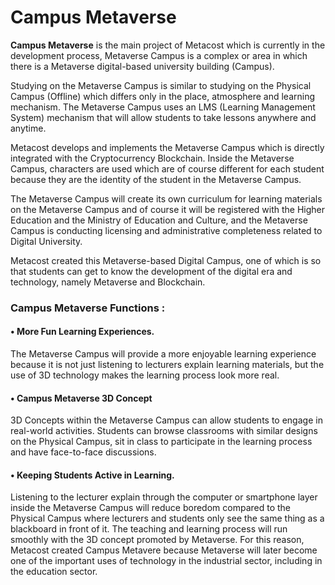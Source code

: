 # Campus Metaverse

**Campus Metaverse** is the main project of Metacost which is currently in the development process, Metaverse Campus is a complex or area in which there is a Metaverse digital-based university building (Campus).

Studying on the Metaverse Campus is similar to studying on the Physical Campus (Offline) which differs only in the place, atmosphere and learning mechanism. The Metaverse Campus uses an LMS (Learning Management System) mechanism that will allow students to take lessons anywhere and anytime.

Metacost develops and implements the Metaverse Campus which is directly integrated with the Cryptocurrency Blockchain. Inside the Metaverse Campus, characters are used which are of course different for each student because they are the identity of the student in the Metaverse Campus.

The Metaverse Campus will create its own curriculum for learning materials on the Metaverse Campus and of course it will be registered with the Higher Education and the Ministry of Education and Culture, and the Metaverse Campus is conducting licensing and administrative completeness related to Digital University.

Metacost created this Metaverse-based Digital Campus, one of which is so that students can get to know the development of the digital era and technology, namely Metaverse and Blockchain.

### Campus Metaverse Functions :

#### •  More Fun Learning Experiences.

The Metaverse Campus will provide a more enjoyable learning experience because it is not just listening to lecturers explain learning materials, but the use of 3D technology makes the learning process look more real.

#### • Campus Metaverse 3D Concept

3D Concepts within the Metaverse Campus can allow students to engage in real-world activities. Students can browse classrooms with similar designs on the Physical Campus, sit in class to participate in the learning process and have face-to-face discussions.

#### •  Keeping Students Active in Learning.

Listening to the lecturer explain through the computer or smartphone layer inside the Metaverse Campus will reduce boredom compared to the Physical Campus where lecturers and students only see the same thing as a blackboard in front of it. The teaching and learning process will run smoothly with the 3D concept promoted by Metaverse. For this reason, Metacost created Campus Metavere because Metaverse will later become one of the important uses of technology in the industrial sector, including in the education sector.
